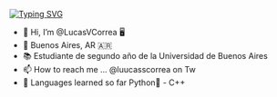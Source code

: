 [![Typing SVG](https://readme-typing-svg.herokuapp.com?color=29F7C1&lines=Hello%2C+there!+%F0%9F%91%8B;This+is+Lucas+profile)](https://git.io/typing-svg)


- 👋 Hi, I’m @LucasVCorrea 🖥️
- 📌 Buenos Aires, AR :argentina:
- 📚 Estudiante de segundo año de la Universidad de Buenos Aires
- 📫 How to reach me ... @luucasscorrea  on Tw
- 🔋  Languages learned so far Python🐍 - C++ 
<!---
LucasVCorrea/LucasVCorrea is a ✨ special ✨ repository because its `README.md` (this file) appears on your GitHub profile.
You can click the Preview link to take a look at your changes.
--->
